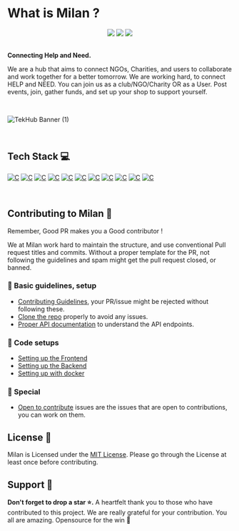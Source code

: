 # What is Milan ?

<div align="center">
    
<img src="https://img.shields.io/github/repo-size/tamalCodes/Milan?style=for-the-badge" />
    <a href="https://github.com/tamalCodes/Milan/releases">
        <img src="https://img.shields.io/github/package-json/v/tamalCodes/Milan?style=for-the-badge" /></a>
    <a href="./LICENSE">
        <img src="https://img.shields.io/github/license/tamalCodes/Milan?style=for-the-badge" /></a>
</div>
<br>

**Connecting Help and Need.**

We are a hub that aims to connect NGOs, Charities, and users to collaborate and work together for a better tomorrow. We are working hard, to connect HELP and NEED. You can join us as a club/NGO/Charity OR as a User. Post events, join, gather funds, and set up your shop to support yourself.

<br/>

![TekHub Banner (1)](https://user-images.githubusercontent.com/72851613/207783151-1d2f19cf-afa4-477b-8823-dcabb86adbf5.png)

<br>

## Tech Stack 💻

<p >
    <a href="https://react.dev/"><img alt="C" src="https://img.shields.io/badge/React-20232A?style=for-the-badge&logo=react&logoColor=61DAFB"></a>
    <a href="https://nodejs.org/it/docs"><img alt="C" src="https://img.shields.io/badge/node.js-%2343853D.svg?style=for-the-badge&logo=node.js&logoColor=white"></a>
    <a href="https://expressjs.com/"><img alt="C" src="https://img.shields.io/badge/express.js-%23404d59.svg?style=for-the-badge"></a>
    <a href="https://www.mongodb.com/docs/"><img alt="C" src="https://img.shields.io/badge/MongoDB-%234ea94b.svg?style=for-the-badge&logo=mongodb&logoColor=white"></a>
    <a href="https://getbootstrap.com/"><img alt="C" src="https://img.shields.io/badge/Bootstrap-%23563D7C.svg?style=for-the-badge&logo=bootstrap&logoColor=white"></a>
    <a href="https://docs.github.com/en"><img alt="C" src="https://img.shields.io/badge/GitHub-%23121011.svg?style=for-the-badge&logo=github&logoColor=white"></a>
    <a href="https://opensource.guide/how-to-contribute/"><img alt="C" src="https://img.shields.io/badge/Open%20Source-%23F05032.svg?style=for-the-badge&logo=open-source-initiative&logoColor=white"></a>
    <a href="https://developer.mozilla.org/en-US/docs/Web/CSS"><img alt="C" src="https://img.shields.io/badge/CSS-%231572B6.svg?style=for-the-badge&logo=css3&logoColor=white"></a>
    <a href="https://www.canva.com/designschool/tutorials/getting-started/"><img alt="C" src="https://img.shields.io/badge/Canva-%2300C4CC.svg?style=for-the-badge&logo=canva&logoColor=white"></a>
    <a href="https://help.figma.com/hc/en-us/categories/360002051613-Get-started"><img alt="C" src="https://img.shields.io/badge/Figma-%23F24E1E.svg?style=for-the-badge&logo=figma&logoColor=white"></a>
    <a href="https://docs.github.com/en/actions"><img alt="C" src="https://img.shields.io/badge/GitHub%20Actions-%232671E5.svg?style=for-the-badge&logo=github-actions&logoColor=white"></a>

</p>

</br>

## Contributing to Milan 🔐

Remember, Good PR makes you a Good contributor !

We at Milan work hard to maintain the structure, and use conventional Pull request titles and commits. Without a proper template for the PR, not following the guidelines and spam might get the pull request closed, or banned.

  ### 🚧 Basic guidelines, setup 

  - [Contributing Guidelines](/CONTRIBUTING.md), your PR/issue might be rejected without following these.
  - [Clone the repo](/rules/CloneSetup.md) properly to avoid any issues.
  - [Proper API documentation](https://milan-server.onrender.com/docs/) to understand the API endpoints.

  ### 🚧 Code setups

  - [Setting up the Frontend](/rules/FrontendSetup.md)
  - [Setting up the Backend](/rules/BackendSetup.md)
  - [Setting up with docker](/rules/DockerSetup.md)

  ### 🚧 Special

  - [Open to contribute](https://github.com/tamalCodes/Milan/issues?q=is%3Aissue+is%3Aopen+label%3A%22%F0%9F%A4%A9+status+%3A++Up+for+Grab%22) issues are the issues that are open to contributions, you can work on them.

## License 👮

Milan is Licensed under the <a href="./LICENSE">MIT License</a>. Please go through the License at least once before contributing.

## Support 🙏

**Don't forget to drop a star ⭐.** A heartfelt thank you to those who have contributed to this project. We are really grateful for your contribution. You all are amazing. Opensource for the win 🚀
